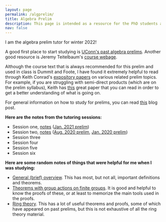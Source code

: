 ```yaml
---
layout: page
permalink: /algprelim/
title: Algebra Prelim
description: This page is intended as a resource for the PhD students at UConn taking the algebra prelim. 
nav: false
---
```


I am the algebra prelim tutor for winter 2022! 

A good first place to start studying is [UConn's past algebra prelims](https://math.uconn.edu/degree-programs/graduate/preliminary-exams/). Another good resource is Jeremy Teitelbaum's [course webage](https://jeremy9959.net/Math-5210/overview.html). 

Although the course text that is always recommended for this prelim and used in class is Dummit and Foote, I have found it extremely helpful to read through Keith Conrad's [expository papers](https://kconrad.math.uconn.edu/blurbs/) on various related prelim topics. For example, if you are struggling with semi-direct products (which are on the prelim syllabus), Keith has [this](https://kconrad.math.uconn.edu/blurbs/grouptheory/semidirect-product.pdf) great paper that you can read in order to get a better understanding of what is going on. 

For general information on how to study for prelims, you can read [this](https://asiminah.github.io/projects/quals/) blog post. 

**Here are the notes from the tutoring sessions:**
* Session one, <a href="/assets/pdf/AlgJan2021.pdf" target="_blank">notes</a> ([Jan. 2021 prelim](https://math.uconn.edu/wp-content/uploads/sites/2511/2021/05/jan2021alg.pdf))
* Session two, <a href="/assets/pdf/AugJan2020.pdf" target="_blank">notes</a> ([Aug. 2020 prelim](https://math.uconn.edu/wp-content/uploads/sites/2511/2020/11/aug2020alg.pdf), [Jan. 2020 prelim](https://math.uconn.edu/wp-content/uploads/sites/2511/2020/05/jan2020alg.pdf))
* Session three 
* Session four
* Session five
* Session six


**Here are some random notes of things that were helpful for me when I was studying:**
* <a href="/assets/pdf/GeneralNotes.pdf" target="_blank">General (brief) overview</a>. This has most, but not all, important definitions and theorems. 
* <a href="/assets/pdf/GpActionThms.pdf" target="_blank">Theorems with group actions on finite groups</a>. It is good and helpful to know the proofs of these, or at least to memorize the main tools used in the proofs. 
* <a href="/assets/pdf/RingTheory.pdf" target="_blank">Ring theory</a>. This has a lot of useful theorems and proofs, some of which have appeared on past prelims, but this is not exhaustive of all the ring theory material. 


<!--
<a href="/assets/pdf/HamakiotesCV.pdf" target="_blank">Open PDF to see all Pages</a>
-->

